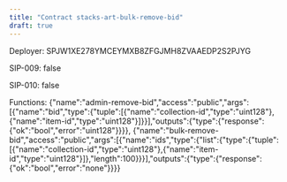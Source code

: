 ```yaml
---
title: "Contract stacks-art-bulk-remove-bid"
draft: true
---
```

Deployer: SPJW1XE278YMCEYMXB8ZFGJMH8ZVAAEDP2S2PJYG

SIP-009: false

SIP-010: false

Functions:
{"name":"admin-remove-bid","access":"public","args":[{"name":"bid","type":{"tuple":[{"name":"collection-id","type":"uint128"},{"name":"item-id","type":"uint128"}]}}],"outputs":{"type":{"response":{"ok":"bool","error":"uint128"}}}}, {"name":"bulk-remove-bid","access":"public","args":[{"name":"ids","type":{"list":{"type":{"tuple":[{"name":"collection-id","type":"uint128"},{"name":"item-id","type":"uint128"}]},"length":100}}}],"outputs":{"type":{"response":{"ok":"bool","error":"none"}}}}
